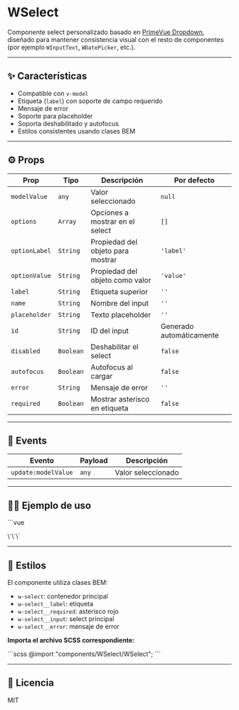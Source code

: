 # WSelect

Componente select personalizado basado en [PrimeVue Dropdown](https://www.primefaces.org/primevue/dropdown/), diseñado para mantener consistencia visual con el resto de componentes (por ejemplo `WInputText`, `WDatePicker`, etc.).

---

## ✨ Características

- Compatible con `v-model`
- Etiqueta (`label`) con soporte de campo requerido
- Mensaje de error
- Soporte para placeholder
- Soporta deshabilitado y autofocus
- Estilos consistentes usando clases BEM

---

## ⚙️ Props

| Prop         | Tipo     | Descripción                               | Por defecto |
|---------------|----------|-------------------------------------------|-------------|
| `modelValue` | `any`    | Valor seleccionado                        | `null`      |
| `options`    | `Array`  | Opciones a mostrar en el select           | `[]`        |
| `optionLabel`| `String` | Propiedad del objeto para mostrar         | `'label'`   |
| `optionValue`| `String` | Propiedad del objeto como valor           | `'value'`   |
| `label`      | `String` | Etiqueta superior                         | `''`        |
| `name`       | `String` | Nombre del input                          | `''`        |
| `placeholder`| `String` | Texto placeholder                         | `''`        |
| `id`         | `String` | ID del input                              | Generado automáticamente |
| `disabled`   | `Boolean`| Deshabilitar el select                    | `false`     |
| `autofocus`  | `Boolean`| Autofocus al cargar                       | `false`     |
| `error`      | `String` | Mensaje de error                          | `''`        |
| `required`   | `Boolean`| Mostrar asterisco en etiqueta            | `false`     |

---

## 💬 Events

| Evento              | Payload | Descripción                       |
|---------------------|----------|-----------------------------------|
| `update:modelValue` | `any`    | Valor seleccionado               |

---

## 🧑‍💻 Ejemplo de uso

\`\`\`vue
<script setup>
import WSelect from '@/components/WSelect/WSelect.vue'
import { ref } from 'vue'

const selectedOption = ref(null)
const options = [
  { label: 'Opción 1', value: 1 },
  { label: 'Opción 2', value: 2 },
  { label: 'Opción 3', value: 3 }
]
</script>

<template>
  <WSelect
    v-model="selectedOption"
    :options="options"
    label="Selecciona una opción"
    placeholder="Elige..."
    required
    error="Campo obligatorio"
  />
</template>
\`\`\`

---

## 🎨 Estilos

El componente utiliza clases BEM:

- `w-select`: contenedor principal
- `w-select__label`: etiqueta
- `w-select__required`: asterisco rojo
- `w-select__input`: select principal
- `w-select__error`: mensaje de error

**Importa el archivo SCSS correspondiente:**

\`\`\`scss
@import "components/WSelect/WSelect";
\`\`\`

---

## 📄 Licencia

MIT
